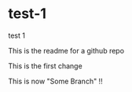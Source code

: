# test-1
test 1

This is the readme for a github repo

This is the first change

This is now "Some Branch" !!
